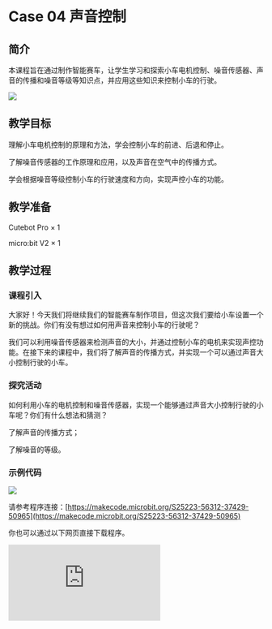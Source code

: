 ﻿---
sidebar_position: 4
sidebar_label: case 04 声音控制
---

# Case 04 声音控制

## 简介

本课程旨在通过制作智能赛车，让学生学习和探索小车电机控制、噪音传感器、声音的传播和噪音等级等知识点，并应用这些知识来控制小车的行驶。

![](https://wiki-media-ef.oss-cn-hongkong.aliyuncs.com/docs/microbit/microbit-smart-car/microbit-smart-cutebot-pro/cases-libraries/images/cutebot-pro-case-04-01.png)

## 教学目标

理解小车电机控制的原理和方法，学会控制小车的前进、后退和停止。

了解噪音传感器的工作原理和应用，以及声音在空气中的传播方式。

学会根据噪音等级控制小车的行驶速度和方向，实现声控小车的功能。

## 教学准备

Cutebot Pro × 1

micro:bit V2 × 1

## 教学过程

### 课程引入

大家好！今天我们将继续我们的智能赛车制作项目，但这次我们要给小车设置一个新的挑战。你们有没有想过如何用声音来控制小车的行驶呢？

我们可以利用噪音传感器来检测声音的大小，并通过控制小车的电机来实现声控功能。在接下来的课程中，我们将了解声音的传播方式，并实现一个可以通过声音大小控制行驶的小车。

### 探究活动

如何利用小车的电机控制和噪音传感器，实现一个能够通过声音大小控制行驶的小车呢？你们有什么想法和猜测？

了解声音的传播方式；

了解噪音的等级。

### 示例代码

![](https://wiki-media-ef.oss-cn-hongkong.aliyuncs.com/docs/microbit/microbit-smart-car/microbit-smart-cutebot-pro/cases-libraries/images/cutebot-pro-case-04-02.png)


请参考程序连接：[https://makecode.microbit.org/S25223-56312-37429-50965](https://makecode.microbit.org/S25223-56312-37429-50965)

你也可以通过以下网页直接下载程序。

<div
    style={{
        position: 'relative',
        paddingBottom: '60%',
        overflow: 'hidden',
    }}
>
    <iframe
        src="https://makecode.microbit.org/S25223-56312-37429-50965"
        frameborder="0"
        sandbox="allow-popups allow-forms allow-scripts allow-same-origin"
        style={{
            position: 'absolute',
            width: '100%',
            height: '100%',
        }}
    />
</div>


### 团队合作与展示

学生分成小组，共同完成小车的制作和程序编写。

鼓励学生之间相互合作、交流和分享经验。

每个小组有机会向其他小组展示他们制作的智能赛车，并演示通过声音大小控制小车行驶的过程。

### 总结与反思

回顾课程内容，提醒学生掌握了哪些知识和技能。

引导学生讨论他们在制作过程中遇到的问题和困难，以及如何解决这些问题。

引导学生思考声控小车的优化和改进方向，如调整噪音等级阈值、增加其他声音控制功能等。

### 延伸活动

为学生提供进一步的探索和实践机会，例如：

挑战学生通过声音控制小车的速度和方向，实现更复杂的行驶路径。

鼓励学生设计和实现其他有趣的声音控制功能，如转弯、停止等。
